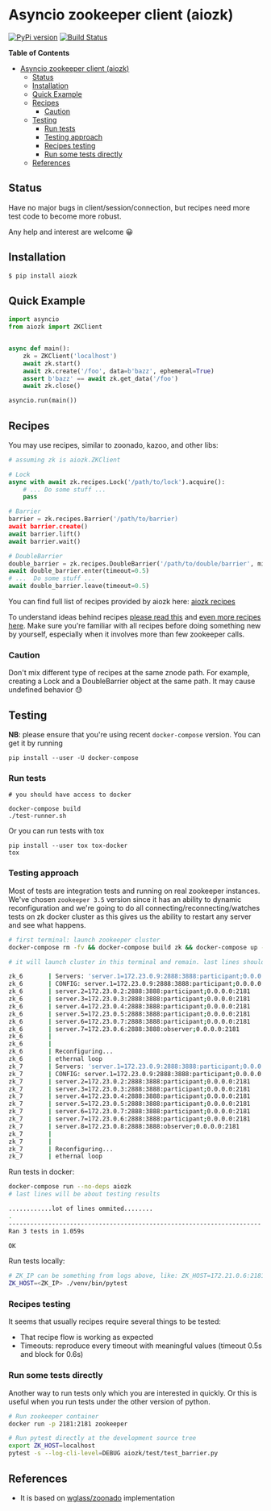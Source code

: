 # Asyncio zookeeper client (aiozk)

[![PyPi version](https://img.shields.io/pypi/v/aiozk.svg)](https://pypi.python.org/pypi/aiozk)
[![Build Status](https://travis-ci.org/micro-fan/aiozk.svg?branch=master)](https://travis-ci.org/micro-fan/aiozk)

<!-- markdown-toc start - Don't edit this section. Run M-x markdown-toc-refresh-toc -->
**Table of Contents**

- [Asyncio zookeeper client (aiozk)](#asyncio-zookeeper-client-aiozk)
    - [Status](#status)
    - [Installation](#installation)
    - [Quick Example](#quick-example)
    - [Recipes](#recipes)
        - [Caution](#caution)
    - [Testing](#testing)
        - [Run tests](#run-tests)
        - [Testing approach](#testing-approach)
        - [Recipes testing](#recipes-testing)
        - [Run some tests directly](#run-some-tests-directly)
    - [References](#references)

<!-- markdown-toc end -->


## Status

Have no major bugs in client/session/connection, but recipes need more test
code to become more robust.

Any help and interest are welcome 😀

## Installation

```bash
$ pip install aiozk
```


## Quick Example

```python
import asyncio
from aiozk import ZKClient


async def main():
    zk = ZKClient('localhost')
    await zk.start()
    await zk.create('/foo', data=b'bazz', ephemeral=True)
    assert b'bazz' == await zk.get_data('/foo')
    await zk.close()

asyncio.run(main())
```

## Recipes

You may use recipes, similar to zoonado, kazoo, and other libs:

```python
# assuming zk is aiozk.ZKClient

# Lock
async with await zk.recipes.Lock('/path/to/lock').acquire():
    # ... Do some stuff ...
    pass

# Barrier
barrier = zk.recipes.Barrier('/path/to/barrier)
await barrier.create()
await barrier.lift()
await barrier.wait()

# DoubleBarrier
double_barrier = zk.recipes.DoubleBarrier('/path/to/double/barrier', min_participants=4)
await double_barrier.enter(timeout=0.5)
# ...  Do some stuff ...
await double_barrier.leave(timeout=0.5)
```

You can find full list of recipes provided by aiozk here:
[aiozk recipes](https://github.com/micro-fan/aiozk/tree/master/aiozk/recipes)

To understand ideas behind recipes [please read
this](https://zookeeper.apache.org/doc/current/recipes.html) and [even more
recipes here](http://curator.apache.org/curator-recipes/index.html). Make sure
you're familiar with all recipes before doing something new by yourself,
especially when it involves more than few zookeeper calls.

### Caution
Don't mix different type of recipes at the same znode path. For example,
creating a Lock and a DoubleBarrier object at the same path. It may cause
undefined behavior 😓

## Testing

**NB**: please ensure that you're using recent `docker-compose` version. You can get it by running

```
pip install --user -U docker-compose
```


### Run tests

```
# you should have access to docker

docker-compose build
./test-runner.sh
```

Or you can run tests with tox

```
pip install --user tox tox-docker
tox
```

### Testing approach

Most of tests are integration tests and running on real zookeeper instances.
We've chosen `zookeeper 3.5` version since it has an ability to dynamic reconfiguration and we're going to do all connecting/reconnecting/watches tests on zk docker cluster as this gives us the ability to restart any server and see what happens.

```sh
# first terminal: launch zookeeper cluster
docker-compose rm -fv && docker-compose build zk && docker-compose up --scale zk=7 zk_seed zk

# it will launch cluster in this terminal and remain. last lines should be like this:

zk_6       | Servers: 'server.1=172.23.0.9:2888:3888:participant;0.0.0.0:2181\nserver.2=172.23.0.2:2888:3888:participant;0.0.0.0:2181\nserver.3=172.23.0.3:2888:3888:participant;0.0.0.0:2181\nserver.4=172.23.0.4:2888:3888:participant;0.0.0.0:2181\nserver.5=172.23.0.5:2888:3888:participant;0.0.0.0:2181\nserver.6=172.23.0.7:2888:3888:participant;0.0.0.0:2181'
zk_6       | CONFIG: server.1=172.23.0.9:2888:3888:participant;0.0.0.0:2181
zk_6       | server.2=172.23.0.2:2888:3888:participant;0.0.0.0:2181
zk_6       | server.3=172.23.0.3:2888:3888:participant;0.0.0.0:2181
zk_6       | server.4=172.23.0.4:2888:3888:participant;0.0.0.0:2181
zk_6       | server.5=172.23.0.5:2888:3888:participant;0.0.0.0:2181
zk_6       | server.6=172.23.0.7:2888:3888:participant;0.0.0.0:2181
zk_6       | server.7=172.23.0.6:2888:3888:observer;0.0.0.0:2181
zk_6       |
zk_6       |
zk_6       | Reconfiguring...
zk_6       | ethernal loop
zk_7       | Servers: 'server.1=172.23.0.9:2888:3888:participant;0.0.0.0:2181\nserver.2=172.23.0.2:2888:3888:participant;0.0.0.0:2181\nserver.3=172.23.0.3:2888:3888:participant;0.0.0.0:2181\nserver.4=172.23.0.4:2888:3888:participant;0.0.0.0:2181\nserver.5=172.23.0.5:2888:3888:participant;0.0.0.0:2181\nserver.6=172.23.0.7:2888:3888:participant;0.0.0.0:2181\nserver.7=172.23.0.6:2888:3888:participant;0.0.0.0:2181'
zk_7       | CONFIG: server.1=172.23.0.9:2888:3888:participant;0.0.0.0:2181
zk_7       | server.2=172.23.0.2:2888:3888:participant;0.0.0.0:2181
zk_7       | server.3=172.23.0.3:2888:3888:participant;0.0.0.0:2181
zk_7       | server.4=172.23.0.4:2888:3888:participant;0.0.0.0:2181
zk_7       | server.5=172.23.0.5:2888:3888:participant;0.0.0.0:2181
zk_7       | server.6=172.23.0.7:2888:3888:participant;0.0.0.0:2181
zk_7       | server.7=172.23.0.6:2888:3888:participant;0.0.0.0:2181
zk_7       | server.8=172.23.0.8:2888:3888:observer;0.0.0.0:2181
zk_7       |
zk_7       |
zk_7       | Reconfiguring...
zk_7       | ethernal loop
```

Run tests in docker:

```sh
docker-compose run --no-deps aiozk
# last lines will be about testing results

............lot of lines ommited........
.
----------------------------------------------------------------------
Ran 3 tests in 1.059s

OK

```

Run tests locally:
```sh
# ZK_IP can be something from logs above, like: ZK_HOST=172.21.0.6:2181
ZK_HOST=<ZK_IP> ./venv/bin/pytest
```

### Recipes testing

It seems that usually recipes require several things to be tested:

* That recipe flow is working as expected
* Timeouts: reproduce every timeout with meaningful values (timeout 0.5s and block for 0.6s)


### Run some tests directly

Another way to run tests only which you are interested in quickly. Or this is
useful when you run tests under the other version of python.

```sh
# Run zookeeper container
docker run -p 2181:2181 zookeeper

# Run pytest directly at the development source tree
export ZK_HOST=localhost
pytest -s --log-cli-level=DEBUG aiozk/test/test_barrier.py
```

## References
* It is based on [wglass/zoonado](https://github.com/wglass/zoonado/tree/master/zoonado) implementation
